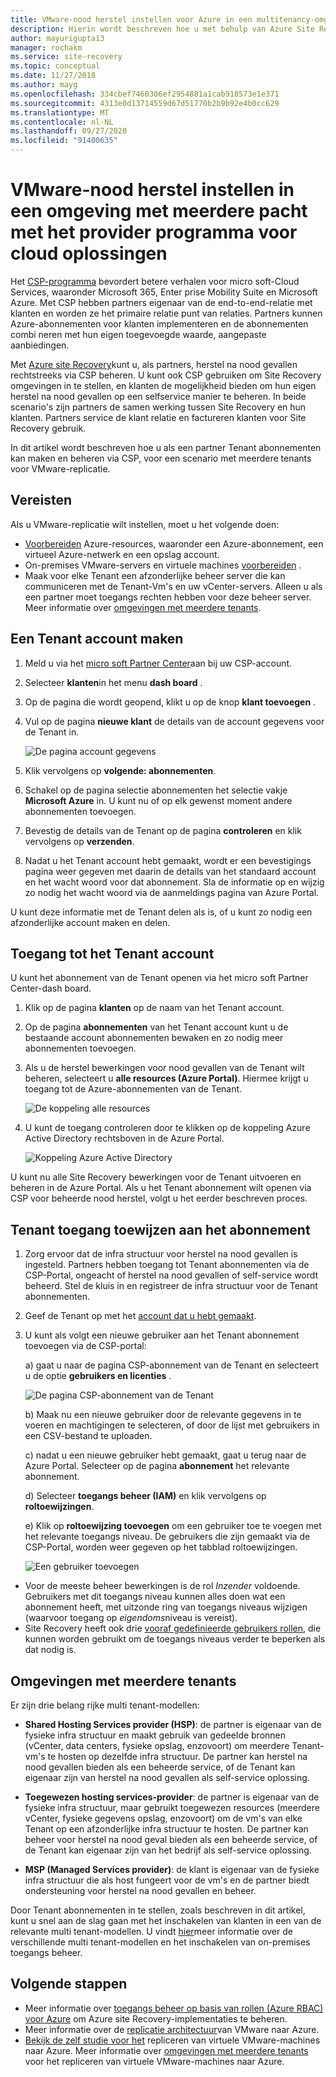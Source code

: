 ```yaml
---
title: VMware-nood herstel instellen voor Azure in een multitenancy-omgeving met Site Recovery en het programma Cloud Solution Provider (CSP) | Microsoft Docs
description: Hierin wordt beschreven hoe u met behulp van Azure Site Recovery VMware-herstel na nood gevallen instelt in een omgeving met meerdere tenants.
author: mayurigupta13
manager: rochakm
ms.service: site-recovery
ms.topic: conceptual
ms.date: 11/27/2018
ms.author: mayg
ms.openlocfilehash: 334cbef7460306ef2954881a1cab918573e1e371
ms.sourcegitcommit: 4313e0d13714559d67d51770b2b9b92e4b0cc629
ms.translationtype: MT
ms.contentlocale: nl-NL
ms.lasthandoff: 09/27/2020
ms.locfileid: "91400635"
---
```

# <a name="set-up-vmware-disaster-recovery-in-a-multi-tenancy-environment-with-the-cloud-solution-provider-csp-program"></a>VMware-nood herstel instellen in een omgeving met meerdere pacht met het provider programma voor cloud oplossingen

Het [CSP-programma](https://partner.microsoft.com/cloud-solution-provider) bevordert betere verhalen voor micro soft-Cloud Services, waaronder Microsoft 365, Enter prise Mobility Suite en Microsoft Azure. Met CSP hebben partners eigenaar van de end-to-end-relatie met klanten en worden ze het primaire relatie punt van relaties. Partners kunnen Azure-abonnementen voor klanten implementeren en de abonnementen combi neren met hun eigen toegevoegde waarde, aangepaste aanbiedingen.

Met [Azure site Recovery](site-recovery-overview.md)kunt u, als partners, herstel na nood gevallen rechtstreeks via CSP beheren. U kunt ook CSP gebruiken om Site Recovery omgevingen in te stellen, en klanten de mogelijkheid bieden om hun eigen herstel na nood gevallen op een selfservice manier te beheren. In beide scenario's zijn partners de samen werking tussen Site Recovery en hun klanten. Partners service de klant relatie en factureren klanten voor Site Recovery gebruik.

In dit artikel wordt beschreven hoe u als een partner Tenant abonnementen kan maken en beheren via CSP, voor een scenario met meerdere tenants voor VMware-replicatie.

## <a name="prerequisites"></a>Vereisten

Als u VMware-replicatie wilt instellen, moet u het volgende doen:

- [Voorbereiden](tutorial-prepare-azure.md) Azure-resources, waaronder een Azure-abonnement, een virtueel Azure-netwerk en een opslag account.
- On-premises VMware-servers en virtuele machines [voorbereiden](vmware-azure-tutorial-prepare-on-premises.md) .
- Maak voor elke Tenant een afzonderlijke beheer server die kan communiceren met de Tenant-Vm's en uw vCenter-servers. Alleen u als een partner moet toegangs rechten hebben voor deze beheer server. Meer informatie over [omgevingen met meerdere tenants](vmware-azure-multi-tenant-overview.md).

## <a name="create-a-tenant-account"></a>Een Tenant account maken

1. Meld u via het [micro soft Partner Center](https://partnercenter.microsoft.com/)aan bij uw CSP-account.
2. Selecteer **klanten**in het menu **dash board** .
3. Op de pagina die wordt geopend, klikt u op de knop **klant toevoegen** .
4. Vul op de pagina **nieuwe klant** de details van de account gegevens voor de Tenant in.

    ![De pagina account gegevens](./media/vmware-azure-multi-tenant-csp-disaster-recovery/customer-add-filled.png)

5. Klik vervolgens op **volgende: abonnementen**.
6. Schakel op de pagina selectie abonnementen het selectie vakje **Microsoft Azure** in. U kunt nu of op elk gewenst moment andere abonnementen toevoegen.
7. Bevestig de details van de Tenant op de pagina **controleren** en klik vervolgens op **verzenden**.
8. Nadat u het Tenant account hebt gemaakt, wordt er een bevestigings pagina weer gegeven met daarin de details van het standaard account en het wacht woord voor dat abonnement. Sla de informatie op en wijzig zo nodig het wacht woord via de aanmeldings pagina van Azure Portal.

U kunt deze informatie met de Tenant delen als is, of u kunt zo nodig een afzonderlijke account maken en delen.

## <a name="access-the-tenant-account"></a>Toegang tot het Tenant account

U kunt het abonnement van de Tenant openen via het micro soft Partner Center-dash board.

1. Klik op de pagina **klanten** op de naam van het Tenant account.
2. Op de pagina **abonnementen** van het Tenant account kunt u de bestaande account abonnementen bewaken en zo nodig meer abonnementen toevoegen.
3. Als u de herstel bewerkingen voor nood gevallen van de Tenant wilt beheren, selecteert u **alle resources (Azure Portal)**. Hiermee krijgt u toegang tot de Azure-abonnementen van de Tenant.

    ![De koppeling alle resources](./media/vmware-azure-multi-tenant-csp-disaster-recovery/all-resources-select.png)  

4. U kunt de toegang controleren door te klikken op de koppeling Azure Active Directory rechtsboven in de Azure Portal.

    ![Koppeling Azure Active Directory](./media/vmware-azure-multi-tenant-csp-disaster-recovery/aad-admin-display.png)

U kunt nu alle Site Recovery bewerkingen voor de Tenant uitvoeren en beheren in de Azure Portal. Als u het Tenant abonnement wilt openen via CSP voor beheerde nood herstel, volgt u het eerder beschreven proces.

## <a name="assign-tenant-access-to-the-subscription"></a>Tenant toegang toewijzen aan het abonnement

1. Zorg ervoor dat de infra structuur voor herstel na nood gevallen is ingesteld. Partners hebben toegang tot Tenant abonnementen via de CSP-Portal, ongeacht of herstel na nood gevallen of self-service wordt beheerd. Stel de kluis in en registreer de infra structuur voor de Tenant abonnementen.
2. Geef de Tenant op met het [account dat u hebt gemaakt](#create-a-tenant-account).
3. U kunt als volgt een nieuwe gebruiker aan het Tenant abonnement toevoegen via de CSP-portal:

    a) gaat u naar de pagina CSP-abonnement van de Tenant en selecteert u de optie **gebruikers en licenties** .

      ![De pagina CSP-abonnement van de Tenant](./media/vmware-azure-multi-tenant-csp-disaster-recovery/users-and-licences.png)

    b) Maak nu een nieuwe gebruiker door de relevante gegevens in te voeren en machtigingen te selecteren, of door de lijst met gebruikers in een CSV-bestand te uploaden.
    
    c) nadat u een nieuwe gebruiker hebt gemaakt, gaat u terug naar de Azure Portal. Selecteer op de pagina **abonnement** het relevante abonnement.

    d) Selecteer **toegangs beheer (IAM)** en klik vervolgens op **roltoewijzingen**.

    e) Klik op **roltoewijzing toevoegen** om een gebruiker toe te voegen met het relevante toegangs niveau. De gebruikers die zijn gemaakt via de CSP-Portal, worden weer gegeven op het tabblad roltoewijzingen.

      ![Een gebruiker toevoegen](./media/vmware-azure-multi-tenant-csp-disaster-recovery/add-user-subscription.png)

- Voor de meeste beheer bewerkingen is de rol *Inzender* voldoende. Gebruikers met dit toegangs niveau kunnen alles doen wat een abonnement heeft, met uitzonde ring van toegangs niveaus wijzigen (waarvoor toegang op *eigendoms*niveau is vereist).
- Site Recovery heeft ook drie [vooraf gedefinieerde gebruikers rollen](site-recovery-role-based-linked-access-control.md), die kunnen worden gebruikt om de toegangs niveaus verder te beperken als dat nodig is.

## <a name="multi-tenant-environments"></a>Omgevingen met meerdere tenants

Er zijn drie belang rijke multi tenant-modellen:

* **Shared Hosting Services provider (HSP)**: de partner is eigenaar van de fysieke infra structuur en maakt gebruik van gedeelde bronnen (vCenter, data centers, fysieke opslag, enzovoort) om meerdere Tenant-vm's te hosten op dezelfde infra structuur. De partner kan herstel na nood gevallen bieden als een beheerde service, of de Tenant kan eigenaar zijn van herstel na nood gevallen als self-service oplossing.

* **Toegewezen hosting services-provider**: de partner is eigenaar van de fysieke infra structuur, maar gebruikt toegewezen resources (meerdere vCenter, fysieke gegevens opslag, enzovoort) om de vm's van elke Tenant op een afzonderlijke infra structuur te hosten. De partner kan beheer voor herstel na nood geval bieden als een beheerde service, of de Tenant kan eigenaar zijn van het bedrijf als self-service oplossing.

* **MSP (Managed Services provider)**: de klant is eigenaar van de fysieke infra structuur die als host fungeert voor de vm's en de partner biedt ondersteuning voor herstel na nood gevallen en beheer.

Door Tenant abonnementen in te stellen, zoals beschreven in dit artikel, kunt u snel aan de slag gaan met het inschakelen van klanten in een van de relevante multi tenant-modellen. U vindt [hier](vmware-azure-multi-tenant-overview.md)meer informatie over de verschillende multi tenant-modellen en het inschakelen van on-premises toegangs beheer.

## <a name="next-steps"></a>Volgende stappen
- Meer informatie over [toegangs beheer op basis van rollen (Azure RBAC) voor Azure](site-recovery-role-based-linked-access-control.md) om Azure site Recovery-implementaties te beheren.
- Meer informatie over de [replicatie architectuur](vmware-azure-architecture.md)van VMware naar Azure.
- [Bekijk de zelf studie voor het](vmware-azure-tutorial.md) repliceren van virtuele VMware-machines naar Azure.
Meer informatie over [omgevingen met meerdere tenants](vmware-azure-multi-tenant-overview.md) voor het repliceren van virtuele VMware-machines naar Azure.
